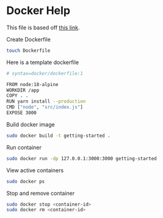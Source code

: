 # Docker Help

This file is based off [this link](https://docs.docker.com/get-started/02_our_app/).

Create Dockerfile
```bash
touch Dockerfile
```

Here is a template dockerfile
```bash
# syntax=docker/dockerfile:1

FROM node:18-alpine
WORKDIR /app
COPY . .
RUN yarn install --production
CMD ["node", "src/index.js"]
EXPOSE 3000
```

Build docker image
```bash
sudo docker build -t getting-started .
```

Run container
```bash
sudo docker run -dp 127.0.0.1:3000:3000 getting-started
```

View active containers
```bash
sudo docker ps
```

Stop and remove container
```bash
sudo docker stop <container-id>
sudo docker rm <container-id>
```
